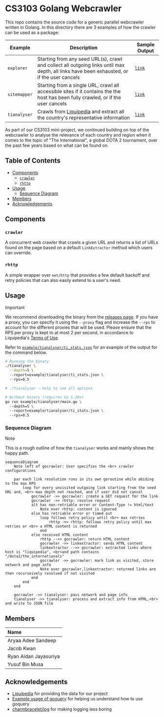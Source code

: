 # CS3103 Golang Webcrawler

This repo contains the source code for a generic parallel webcrawler written in Golang. In this directory there are 3 examples of how the crawler can be used as a package:

| Example      | Description                                                                                                                                | Sample Output                                                                                         |
| ------------ | ------------------------------------------------------------------------------------------------------------------------------------------ | ----------------------------------------------------------------------------------------------------- |
| `explorer`   | Starting from any seed URL(s), crawl and collect all outgoing links until max depth, all links have been exhausted, or if the user cancels | [`link`](https://github.com/yusufaine/cs3103-gocrawler/blob/main/example/explorer/example.com.json)   |
| `sitemapper` | Starting from a single URL, crawl all accessible sites if it contains the the host has been fully crawled, or if the user cancels          | [`link`](https://github.com/yusufaine/cs3103-gocrawler/blob/main/example/sitemapper/example.com.json) |
| `tianalyser` | Crawls from [Liquipedia](https://liquipedia.net/dota2/The_International) and extract all the country's representative information          | [`link`](https://github.com/yusufaine/cs3103-gocrawler/blob/main/example/tianalyser/tianalyser.json)  |

As part of our CS3103 mini-project, we continued building on top of the webcrawler to analyse the relevance of each country and region when it comes to the topic of "The International", a global DOTA 2 tournament, over the past few years based on what can be found on.

<!-- omit in toc -->
## Table of Contents

- [Components](#components)
  - [`crawler`](#crawler)
  - [`rhttp`](#rhttp)
- [Usage](#usage)
  - [Sequence Diagram](#sequence-diagram)
- [Members](#members)
- [Acknowledgements](#acknowledgements)

## Components

### `crawler`

A concurrent web crawler that crawls a given URL and returns a list of URLs found on the page based on a default `LinkExtractor` method which users can override.

### `rhttp`

A simple wrapper over `net/http` that provides a few default backoff and retry policies that can also easily extend to a user's need.

## Usage

> [!IMPORTANT]
> We recommend downloading the binary from the [releases page](https://github.com/yusufaine/gocrawler/releases). If you have a proxy, you can specify it using the `--proxy` flag and increase the `--rps` to account for the different proxies that will be used. Please ensure that the RPS per proxy is kept to at most 2 per second, in accordance to Liquipedia's [Terms of Use](https://liquipedia.net/api-terms-of-use).

Refer to [`example/tianalyser/ti_stats.json`](https://github.com/yusufaine/cs3103-gocrawler/blob/main/example/tianalyser/tianalyser.json) for an example of the output for the command below.

```bash
# Running the binary
./tianalyser \
  --depth=5 \ 
  --report=example/tianalyser/ti_stats.json \ 
  --rps=0.5

# ./tianalyser --help to see all options

# Without binary (requires Go 1.20+)
go run example/tianalyser/main.go \ 
  --depth=5 \ 
  --report=example/tianalyser/ti_stats.json \ 
  --rps=0.5
```

### Sequence Diagram

> [!NOTE]
> This is a rough outline of how the `tianalyser` works and mainly shows the happy path.

```mermaid
sequenceDiagram
    Note left of gocrawler: User specifies the <br> crawler configurations

    par each link resolution runs in its own goroutine while abiding to the max RPS
        loop for every unvisited outgoing link starting from the seed URL and, <br> max depth not reached, and if user did not cancel
            gocrawler ->> gocrawler: create a GET request for the link
            gocrawler ->> rhttp: resolve request
            alt has non-retriable error or Content-Type != html/text
                Note over rhttp: content is ignored
            else has retriable error or timed out
                loop follows retry policy until <br> max retries
                    rhttp ->> rhttp: follows retry policy until max retries or <br> a HTML content is returned
                end
            else received HTML content
                rhttp -->> gocrawler: return HTML content
                gocrawler ->> linkextractor: sends HTML content
                linkextractor -->> gocrawler: extracted links where host is "liquipedia", <br>and path contains "/dota2/the_internationals"
                gocrawler ->> gocrawler: mark link as visited, store network and page info
                Note over gocrawler,linkextractor: returned links are then recurseively resolved if not visited
            end
        end
    end

    gocrawler ->> tianalyser: pass network and page info
    tianalyser ->> tianalyser: process and extract info from HTML,<br> and write to JSON file
```

## Members

| **Name**              |
| :-------------------- |
| Aryaa Adee Sandeep    |
| Jacob Kwan            |
| Ryan Aidan Jayasuriya |
| Yusuf Bin Musa        |

## Acknowledgements

- [Liquipedia](https://liquipedia.net/dota2/The_International) for providing the data for our project
- [Example usage of goquery](https://www.flysnow.org/2018/01/20/golang-goquery-examples-selector) for helping us understand how to use goquery
- [charmbracelet/log](https://github.com/charmbracelet/log) for making logging less boring
